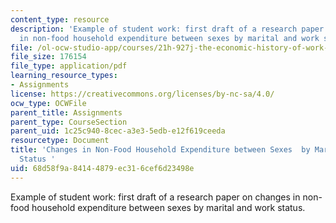 ```yaml
---
content_type: resource
description: 'Example of student work: first draft of a research paper on changes
  in non-food household expenditure between sexes by marital and work status.'
file: /ol-ocw-studio-app/courses/21h-927j-the-economic-history-of-work-and-family-spring-2005/68d58f9a84144879ec316cef6d23498e_MIT21H_927JS05_first_anony.pdf
file_size: 176154
file_type: application/pdf
learning_resource_types:
- Assignments
license: https://creativecommons.org/licenses/by-nc-sa/4.0/
ocw_type: OCWFile
parent_title: Assignments
parent_type: CourseSection
parent_uid: 1c25c940-8cec-a3e3-5edb-e12f619ceeda
resourcetype: Document
title: 'Changes in Non-Food Household Expenditure between Sexes  by Marital and Work
  Status '
uid: 68d58f9a-8414-4879-ec31-6cef6d23498e
---
```

Example of student work: first draft of a research paper on changes in non-food household expenditure between sexes by marital and work status.